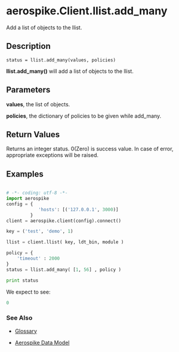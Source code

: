 
# aerospike.Client.llist.add_many
Add a list of objects to the llist.

## Description

```
status = llist.add_many(values, policies)
```
**llist.add_many()** will add a list of objects to the llist.    

## Parameters

**values**, the list of objects.   

**policies**, the dictionary of policies to be given while add_many.   

## Return Values
Returns an integer status. 0(Zero) is success value. In case of error, appropriate exceptions will be raised.

## Examples

```python

# -*- coding: utf-8 -*-
import aerospike
config = {
            'hosts': [('127.0.0.1', 3000)]
         }
client = aerospike.client(config).connect()

key = ('test', 'demo', 1)

llist = client.llist( key, ldt_bin, module )

policy = {
    'timeout' : 2000
}
status = llist.add_many( [1, 56] , policy )

print status


```

We expect to see:

```python
0
```



### See Also



- [Glossary](http://www.aerospike.com/docs/guide/glossary.html)

- [Aerospike Data Model](http://www.aerospike.com/docs/architecture/data-model.html)
